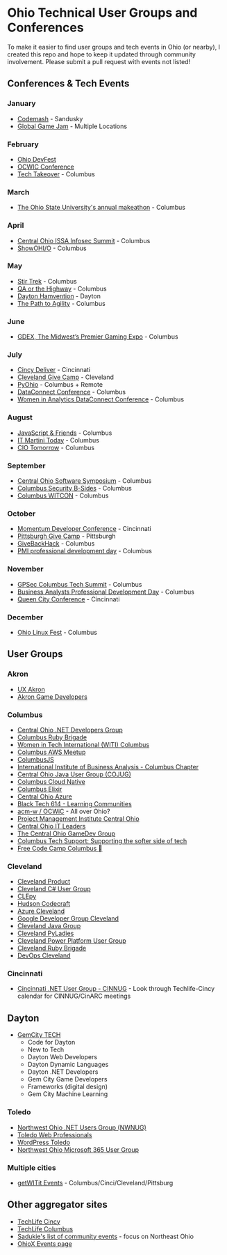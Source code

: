 # Ohio Technical User Groups and Conferences

To make it easier to find user groups and tech events in Ohio (or nearby), I created this repo and 
hope to keep it updated through community involvement. Please submit a pull request with events not 
listed!

## Conferences & Tech Events

### January

* [Codemash](https://codemash.org) - Sandusky
* [Global Game Jam](https://globalgamejam.org/) - Multiple Locations

### February

* [Ohio DevFest](https://ohiodevfest.com)
* [OCWIC Conference](https://ocwic23.ocwic.org/)
* [Tech Takeover](https://www.techlifecolumbus.com/events/techtakeovertuesdays/) - Columbus

### March

* [The Ohio State University's annual makeathon](https://hack.osu.edu/make/2023/) - Columbus

### April

* [Central Ohio ISSA Infosec Summit](https://www.infosecsummit.com/website/44575/) - Columbus
* [ShowOHI/O](https://hack.osu.edu/show/2023/) - Columbus

### May

* [Stir Trek](https://stirtrek.com) - Columbus
* [QA or the Highway](https://www.qaorthehwy.com/) - Columbus
* [Dayton Hamvention](https://hamvention.org/) - Dayton
* [The Path to Agility](https://www.thepathtoagility.com/) - Columbus

### June

* [GDEX, The Midwest’s Premier Gaming Expo](https://www.thegdex.com/) - Columbus

### July

* [Cincy Deliver](https://www.cincydeliver.org) - Cincinnati
* [Cleveland Give Camp](https://www.clevelandgivecamp.org) - Cleveland
* [PyOhio](https://www.pyohio.org/) - Columbus + Remote
* [DataConnect Conference](https://www.dataconnectconf.com/) - Columbus
* [Women in Analytics DataConnect Conference](https://www.womeninanalytics.com/) - Columbus

### August

* [JavaScript & Friends](https://www.javascriptandfriends.com) - Columbus
* [IT Martini Today](https://www.itmartini.today/) - Columbus
* [CIO Tomorrow](https://www.ciotomorrow.com/) - Columbus

### September

* [Central Ohio Software Symposium](https://nofluffjuststuff.com/columbus) - Columbus
* [Columbus Security B-Sides](https://www.bsidescolumbus.com) - Columbus
* [Columbus WITCON](https://getwitit.org/columbus-witcon-2023/) - Columbus

### October

* [Momentum Developer Conference](https://momentumdevcon.com/) - Cincinnati
* [Pittsburgh Give Camp](https://www.pghgivecamp.org) - Pittsburgh
* [GiveBackHack](https://givebackhack.com/columbus/) - Columbus
* [PMI professional development day](https://www.pmicoc.org/) - Columbus

### November

* [GPSec Columbus Tech Summit](https://www.cdomagazine.tech/cdo_magazine/events/cdo-event-series/) - Columbus
* [Business Analysts Professional Development Day](https://www.iibacolumbus.org/monthly-chapter-meetings) - Columbus
* [Queen City Conference](https://queencitycon.org/) - Cincinnati

### December

* [Ohio Linux Fest](https://olfconference.org/) - Columbus

## User Groups

### Akron

* [UX Akron](https://www.meetup.com/uxakron/)
* [Akron Game Developers](https://www.meetup.com/akron-game-developers/)

### Columbus

* [Central Ohio .NET Developers Group](https://www.meetup.com/Central-Ohio-NET-Developers-Group-CONDG/)
* [Columbus Ruby Brigade](https://www.columbusrb.com/)
* [Women in Tech International (WITI) Columbus](https://witi.com/networks/columbus/)
* [Columbus AWS Meetup](https://www.meetup.com/Columbus-AWS-amazon-web-services-Meetup/)
* [ColumbusJS](http://columbusjs.org/)
* [International Institute of Business Analysis - Columbus Chapter](https://www.iibacolumbus.org/monthly-chapter-meetings)
* [Central Ohio Java User Group (COJUG)](http://www.cojug.org/)
* [Columbus Cloud Native](https://www.meetup.com/columbus-cloud-native-meetup/)
* [Columbus Elixir](https://www.meetup.com/meetup-group-ihsstvcb/)
* [Central Ohio Azure](https://www.meetup.com/central-ohio-azure/)
* [Black Tech 614 - Learning Communities](https://www.eventbrite.com/cc/black-tech-614-learning-communities-334429)
* [acm-w / OCWiC](https://ocwic.org/) - All over Ohio?
* [Project Management Institute Central Ohio](https://www.pmicoc.org/)
* [Central Ohio IT Leaders](https://itleaders.org/central-ohio/)
* [The Central Ohio GameDev Group](https://thecogg.com/)
* [Columbus Tech Support: Supporting the softer side of tech](https://www.meetup.com/columbus-tech-support/)
* [Free Code Camp Columbus &#62149;](https://www.fcccolumbus.com/)

### Cleveland

* [Cleveland Product](https://www.meetup.com/Cleveland-Product/)
* [Cleveland C# User Group](https://www.meetup.com/cleveland-c-vb-net-user-group/)
* [CLEpy](https://www.clepy.org/)
* [Hudson Codecraft](https://www.meetup.com/Hudson-Codecraft/)
* [Azure Cleveland](https://www.meetup.com/Azure-Cleveland-Meetup/)
* [Google Developer Group Cleveland](https://www.meetup.com/google-developer-group-cleveland/)
* [Cleveland Java Group](https://www.meetup.com/Cleveland-Java/)
* [Cleveland PyLadies](https://www.meetup.com/Cle-PyLadies/)
* [Cleveland Power Platform User Group](https://powerusers.microsoft.com/t5/Cleveland-Power-Platform-User/gh-p/ClevelandPowerPlatformUserGroup)
* [Cleveland Ruby Brigade](https://www.meetup.com/clevelandruby/)
* [DevOps Cleveland](https://www.meetup.com/devopscle/)

### Cincinnati

* [Cincinnati .NET User Group - CINNUG](https://www.meetup.com/techlife-cincinnati/events/) - Look through Techlife-Cincy calendar for CINNUG/CinARC meetings

## Dayton

* [GemCity TECH](https://www.meetup.com/gem-city-tech/events/)
  * Code for Dayton
  * New to Tech
  * Dayton Web Developers
  * Dayton Dynamic Languages
  * Dayton .NET Developers
  * Gem City Game Developers
  * Frameworks (digital design)
  * Gem City Machine Learning

### Toledo

* [Northwest Ohio .NET Users Group (NWNUG)](https://www.meetup.com/NW-NUG/)
* [Toledo Web Professionals](https://www.meetup.com/Toledo-Web-Professionals/)
* [WordPress Toledo](https://www.meetup.com/WordPressToledo/)
* [Northwest Ohio Microsoft 365 User Group](https://www.linkedin.com/groups/4911440/)

### Multiple cities

* [getWITit Events](https://getwitit.org/events/) - Columbus/Cinci/Cleveland/Pittsburg

## Other aggregator sites

* [TechLife Cincy](https://www.meetup.com/TechLife-Cincinnati/)
* [TechLife Columbus](https://www.techlifecolumbus.com/events/)
* [Sadukie's list of community events](https://github.com/sadukie/community) - focus on Northeast Ohio
* [OhioX Events page](https://www.ohiox.org/events)

